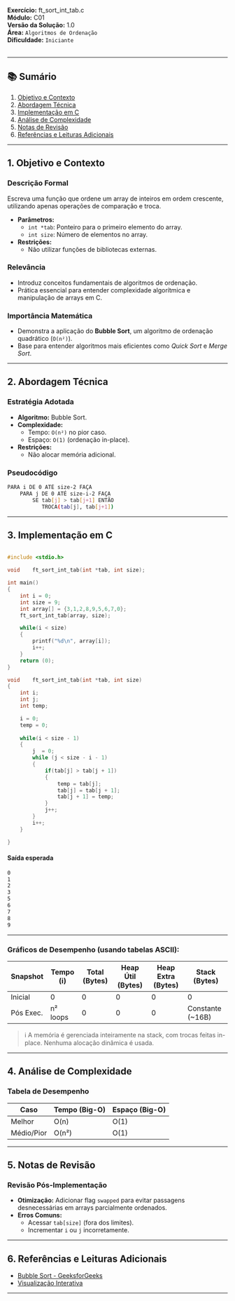 **Exercício:** ft_sort_int_tab.c  
**Módulo:** C01  
**Versão da Solução:** 1.0  
**Área:** `Algoritmos de Ordenação`  
**Dificuldade:** `Iniciante`  
<br>  

---  

## 📚 Sumário  

1. [Objetivo e Contexto](#1-objetivo-e-contexto)  
2. [Abordagem Técnica](#2-abordagem-técnica)  
3. [Implementação em C](#3-implementação-em-c)  
4. [Análise de Complexidade](#4-análise-de-complexidade)  
5. [Notas de Revisão](#5-notas-de-revisão)  
6. [Referências e Leituras Adicionais](#6-referências-e-leituras-adicionais)  

---  

## 1. Objetivo e Contexto  

### Descrição Formal  
Escreva uma função que ordene um array de inteiros em ordem crescente, utilizando apenas operações de comparação e troca.  
- **Parâmetros:**  
  - `int *tab`: Ponteiro para o primeiro elemento do array.  
  - `int size`: Número de elementos no array.  
- **Restrições:**  
  - Não utilizar funções de bibliotecas externas.  

### Relevância  
- Introduz conceitos fundamentais de algoritmos de ordenação.  
- Prática essencial para entender complexidade algorítmica e manipulação de arrays em C.  

### Importância Matemática  
- Demonstra a aplicação do **Bubble Sort**, um algoritmo de ordenação quadrático (`O(n²)`).  
- Base para entender algoritmos mais eficientes como *Quick Sort* e *Merge Sort*.  

---  

## 2. Abordagem Técnica  

### Estratégia Adotada  
- **Algoritmo:** Bubble Sort.  
- **Complexidade:**  
  - Tempo: `O(n²)` no pior caso.  
  - Espaço: `O(1)` (ordenação in-place).  
- **Restrições:**  
  - Não alocar memória adicional.  

### Pseudocódigo  
```bash
PARA i DE 0 ATÉ size-2 FAÇA  
    PARA j DE 0 ATÉ size-i-2 FAÇA  
        SE tab[j] > tab[j+1] ENTÃO  
           TROCA(tab[j], tab[j+1]) 

``` 

---

## 3. Implementação em C

```c

#include <stdio.h>

void	ft_sort_int_tab(int *tab, int size);

int	main()
{
	int i = 0;
	int	size = 9;
	int array[] = {3,1,2,8,9,5,6,7,0};
	ft_sort_int_tab(array, size);

	while(i < size)
	{
		printf("%d\n", array[i]);
		i++;
	}
	return (0);
}

void	ft_sort_int_tab(int *tab, int size)
{
	int	i;
	int	j;
	int temp;

	i = 0;
	temp = 0;
	
	while(i < size - 1)
	{
		j  = 0;
		while (j < size - i - 1)
		{
			if(tab[j] > tab[j + 1])
			{
				temp = tab[j];
				tab[j] = tab[j + 1];
				tab[j + 1] = temp;
			}
			j++;
		}
		i++;
	}

}

```

#### Saída esperada
```bash
0  
1  
2  
3  
5  
6  
7  
8  
9  
```


---

### Gráficos de Desempenho (usando tabelas ASCII):

| Snapshot  | Tempo (i) | Total (Bytes) | Heap Útil (Bytes) | Heap Extra (Bytes) | Stack (Bytes)     |
| --------- | --------- | ------------- | ----------------- | ------------------ | ----------------- |
| Inicial   | 0         | 0             | 0                 | 0                  | 0                 |
| Pós Exec. | n² loops  | 0             | 0                 | 0                  | Constante (\~16B) |

> ℹ️ A memória é gerenciada inteiramente na stack, com trocas feitas in-place. Nenhuma alocação dinâmica é usada.


---

## 4. Análise de Complexidade  

### Tabela de Desempenho  
| Caso         | Tempo (Big-O) | Espaço (Big-O) |  
|--------------|---------------|----------------|  
| Melhor       | O(n)          | O(1)           |  
| Médio/Pior   | O(n²)         | O(1)           |  


---  

## 5. Notas de Revisão  

### Revisão Pós-Implementação  
- **Otimização:** Adicionar flag `swapped` para evitar passagens desnecessárias em arrays parcialmente ordenados.  
- **Erros Comuns:**  
  - Acessar `tab[size]` (fora dos limites).  
  - Incrementar `i` ou `j` incorretamente.  

---  

## 6. Referências e Leituras Adicionais  
- [Bubble Sort - GeeksforGeeks](https://www.geeksforgeeks.org/bubble-sort/)   
- [Visualização Interativa](https://visualgo.net/en/sorting)  

---  


